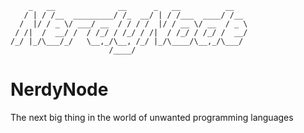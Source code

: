 ```
    _   __              __      _   __          __   
   / | / /__  _________/ /_  __/ | / /___  ____/ /__ 
  /  |/ / _ \/ ___/ __  / / / /  |/ / __ \/ __  / _ \
 / /|  /  __/ /  / /_/ / /_/ / /|  / /_/ / /_/ /  __/
/_/ |_/\___/_/   \__,_/\__, /_/ |_/\____/\__,_/\___/ 
                      /____/                         
```
# NerdyNode
The next big thing in the world of unwanted programming languages
